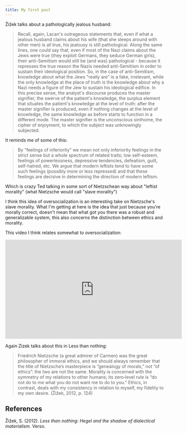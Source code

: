 ```yaml
---
title: My first post
---
```


Žižek talks about a pathologically jealous husband:
> Recall, again, Lacan's outrageous statements that, even if what a jealous husband claims about his wife (that she sleeps around with other men) is all true, his jealousy is still pathological. Along the same lines, one could say that, even if most of the Nazi claims about the Jews were true (they exploit Germans, they seduce German girls), their anti-Semitism would still be (and was) pathological - because it represses the true reason the Nazis needed anti-Semitism in order to sustain their ideological position. So, in the case of anti-Semitism, knowledge about what the Jews "really are" is a fake, irrelevant, while the only knowledge at the place of truth is the knowledge about why a Nazi needs a figure of the Jew to sustain his ideological edifice. In this precise sense, the analyst's discourse produces the master signifier, the swerve of the patient's knowledge, the surplus element that situates the patient's knowledge at the level of truth: after the master signifier is produced, even if nothing changes at the level of knowledge, the same knowledge as before starts to function in a different mode. The master signifier is the unconscious sinthome, the cipher of enjoyment, to which the subject was unknowingly subjected.

It reminds me of some of this:
> By “feelings of inferiority” we mean not only inferiority feelings in the strict sense but a whole spectrum of related traits; low self-esteem, feelings of powerlessness, depressive tendencies, defeatism, guilt, self-hatred, etc. We argue that modern leftists tend to have some such feelings (possibly more or less repressed) and that these feelings are decisive in determining the direction of modern leftism.

Which is crazy Ted talking in some sort of Nietzschean way about "leftist morality" (what Nietzsche would call "slave morality")

I think this idea of oversocialization is an interesting take on Nietzsche's slave morality. What I'm getting at here is the idea that just because you're morally correct, doesn't mean that what got you there was a robust and generalizable system, this also concerns the distinction between ethics and morality.

This video I think relates somewhat to oversocialization:

<iframe width="560" height="315" src="https://www.youtube.com/embed/mKc32jQIY0w?start=88" frameborder="0" allow="accelerometer; autoplay; clipboard-write; encrypted-media; gyroscope; picture-in-picture" allowfullscreen></iframe>

Again Zizek talks about this in Less than nothing:
> Friedrich Nietzsche (a great admirer of Carmen) was the great philosopher of immoral ethics, and we should always remember that the title of Nietzsche’s masterpiece is “genealogy of morals,” not “of ethics”: the two are not the same. Morality is concerned with the symmetry of my relations to other humans; its zero‐level rule is “do not do to me what you do not want me to do to you.” Ethics, in contrast, deals with my consistency in relation to myself, my fidelity to my own desire. (Žižek, 2012, p. 124)

## References

Žižek, S. (2012). *Less than nothing: Hegel and the shadow of dialectical materialism.* Verso.
